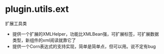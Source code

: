 # plugin.utils.ext
扩展工具类
* 提供一个扩展的XMLHelper，功能比XMLBean强，可扩展标签，可扩展数据类型，新组件的xml阅读就靠它了
* 提供一个Corn表达式的支持实现，简单是简单点，但可以用。说不定有bug
